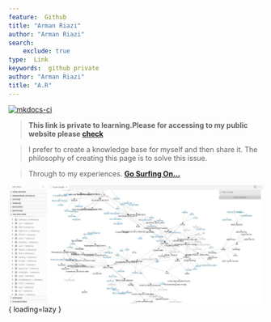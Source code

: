 ```yaml
---
feature:  Github 
title: "Arman Riazi"
author: "Arman Riazi"
search:
    exclude: true
type:  Link
keywords:  github private
author: "Arman Riazi"
title: "A.R"
---
```

[![mkdocs-ci](https://github.com/armanriazi/private/actions/workflows/ci.yml/badge.svg?branch=master)](https://github.com/armanriazi/private/actions/workflows/ci.yml)

> **This link is private to learning.Please for accessing to my public website please [check]("https://armanriyazi.github.io")**

>  I prefer to create a knowledge base for myself and then share it.
>  The philosophy of creating this page is to solve this issue.

> Through to my experiences. 
**[Go Surfing On...](public/public.md)**


![Welcome!HelloWorld!](assets/attachments/graph.jpg){ loading=lazy }

